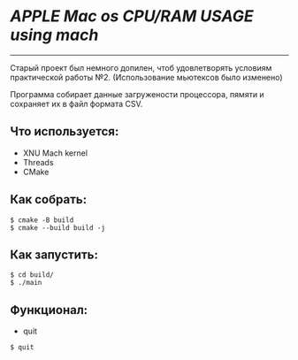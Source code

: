 # ***APPLE Mac os CPU/RAM USAGE using mach***
---

Старый проект был немного допилен, чтоб удовлетворять условиям практической работы №2.
(Использование мьютексов было изменено)

Программа собирает данные загружености процессора, пямяти и сохраняет их в файл формата CSV.

## Что используется:
* XNU Mach kernel
* Threads
* CMake

## Как собрать:
```
$ cmake -B build
$ cmake --build build -j
```
## Как запустить:

```
$ cd build/
$ ./main
```

## Функционал:

* quit
```
$ quit
```
